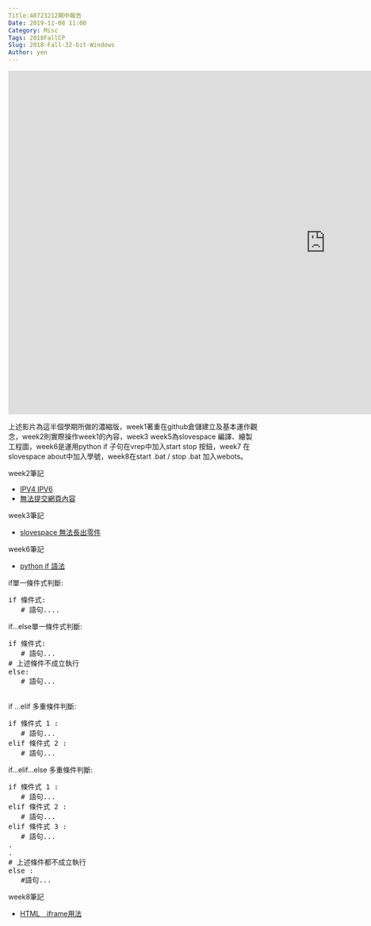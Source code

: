 ```yaml
---
Title:40723212期中報告
Date: 2019-11-08 11:00
Category: Misc
Tags: 2018FallCP
Slug: 2018-Fall-32-bit-Windows
Author: yen
---
```



<iframe width="1280" height="693" src="https://www.youtube.com/embed/seU6aQbbjR0" frameborder="0" allow="accelerometer; autoplay; encrypted-media; gyroscope; picture-in-picture" allowfullscreen></iframe>

上述影片為這半個學期所做的濃縮版，week1著重在github倉儲建立及基本運作觀念，week2則實際操作week1的內容，week3 week5為slovespace 編譯、繪製工程圖，week6是運用python if 子句在vrep中加入start stop 按鈕，week7 在slovespace about中加入學號，week8在start .bat / stop .bat 加入webots。

week2筆記
* [IPV4 IPV6](https://s40723212.github.io/cad2019/content/IPV4%E8%88%87IPV6%E4%B9%8B%E9%96%93%E5%B7%AE%E7%95%B0.html)
* [無法提交網頁內容](https://s40723212.github.io/cad2019/content/%E7%84%A1%E6%B3%95%E6%8F%90%E4%BA%A4%E8%BF%91%E7%AB%AF%E7%B6%B2%E9%A0%81%E6%89%80%E7%B7%A8%E8%BC%AF%E4%B9%8B%E5%85%A7%E5%AE%B9.html)

week3筆記
* [slovespace 無法長出零件](https://s40723212.github.io/cad2019/content/solvespace%20%E7%84%A1%E6%B3%95%E9%95%B7%E5%87%BA%E5%AF%A6%E9%AB%94%E9%9B%B6%E4%BB%B6.html)

week6筆記
* [python if 語法](https://s40723212.github.io/cad2019/content/python%20if%20%E8%AA%9E%E6%B3%95.html)
<p>if單一條件式判斷:</p>
<pre class="brush:py" contenteditable="false">if 條件式:
   # 語句....
</pre>
<p></p>
<p>if...else單一條件式判斷:</p>
<pre class="brush:py" contenteditable="false">if 條件式:
   # 語句...
# 上述條件不成立執行
else:
   # 語句...</pre>
<p><br>if ...elif 多重條件判斷:</p>
<pre class="brush:py" contenteditable="false">if 條件式 1 :
   # 語句...
elif 條件式 2 :
   # 語句...</pre>
<p>if...elif...else 多重條件判斷:</p>
<pre class="brush:py" contenteditable="false">if 條件式 1 :
   # 語句...
elif 條件式 2 :
   # 語句...
elif 條件式 3 :
   # 語句...
.
.
# 上述條件都不成立執行
else :
   #語句...</pre>
<p></p>

week8筆記
* [HTML　iframe用法](https://s40723212.github.io/cad2019/content/HTML%E3%80%80iframe%E7%94%A8%E6%B3%95.html)

<!-- PELICAN_END_SUMMARY -->



